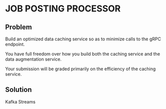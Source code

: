 # JOB POSTING PROCESSOR

## Problem
Build an optimized data caching service so as to minimize calls to the gRPC endpoint. 

You have full freedom over how you build both the caching service and
the data augmentation service. 

Your submission will be graded primarily on the efficiency of the
caching service.

## Solution

Kafka Streams

